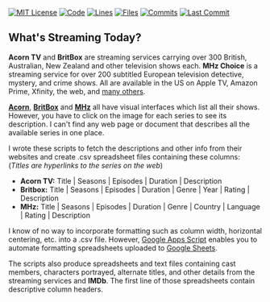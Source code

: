 [![MIT License](https://img.shields.io/github/license/Monty/WhatsStreamingToday)](LICENSE)
[![Code](https://tokei.rs/b1/github/Monty/WhatsStreamingToday?category=code)](https://github.com/Monty/WhatsStreamingToday)
[![Lines](https://tokei.rs/b1/github/Monty/WhatsStreamingToday?category=lines)](https://github.com/Monty/WhatsStreamingToday)
[![Files](https://tokei.rs/b1/github/Monty/WhatsStreamingToday?category=files)](https://github.com/Monty/WhatsStreamingToday)
[![Commits](https://badgen.net/github/commits/Monty/WhatsStreamingToday/master/)](https://github.com/Monty/WhatsStreamingToday)
[![Last Commit](https://img.shields.io/github/last-commit/Monty/WhatsStreamingToday)](https://github.com/Monty/WhatsStreamingToday)

## What's Streaming Today?

**Acorn TV** and **BritBox** are streaming services carrying over 300 
British, Australian, New Zealand and other television shows each.
**MHz Choice** is a streaming service for over 200 subtitled
European television detective, mystery, and crime shows.  All are
available in the US on Apple TV, Amazon Prime, Xfinity, the web, and
[many others](https://support.mhznetworks.com/support/solutions/folders/44001123070).

**[Acorn](https://acorn.tv/browse)**, 
**[BritBox](https://www.britbox.com/us/programmes)** and
**[MHz](https://watch.mhzchoice.com/browse)** all
have visual interfaces which list all their shows. However,
you have to click on the image for each series to see its description.
I can't find any web page or document that describes all the available
series in one place.

I wrote these scripts to fetch the descriptions and other info from
their websites and create .csv spreadsheet files containing these
columns: (*Titles are hyperlinks to the series on the web*)

+ **Acorn TV:** Title | Seasons | Episodes | Duration | Description 
+ **Britbox:** Title | Seasons | Episodes | Duration | Genre | Year | Rating | Description
+ **MHz:** Title | Seasons | Episodes | Duration | Genre | Country | Language | Rating | Description

I know of no way to incorporate formatting such as column width,
horizontal centering, etc. into a .csv file. However, 
[Google Apps Script](https://developers.google.com/apps-script/overview)
enables you to automate formatting spreadsheets uploaded to [Google
Sheets](https://docs.google.com/spreadsheets/u/0/).

The scripts also produce spreadsheets and text files containing cast members,
characters portrayed, alternate titles, and other details from the streaming services
and **IMDb**. The first line of those spreadsheets contain descriptive column headers.
